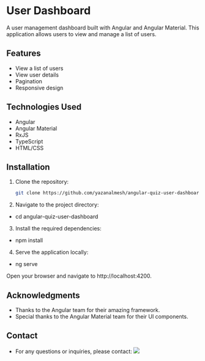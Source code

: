 # User Dashboard

A user management dashboard built with Angular and Angular Material. This application allows users to view and manage a list of users.

## Features

- View a list of users
- View user details
- Pagination
- Responsive design

## Technologies Used

- Angular
- Angular Material
- RxJS
- TypeScript
- HTML/CSS

## Installation

1. Clone the repository:
   ```bash
   git clone https://github.com/yazanalmesh/angular-quiz-user-dashboard.git

2. Navigate to the project directory:
- cd angular-quiz-user-dashboard

3. Install the required dependencies:
- npm install

4. Serve the application locally:
- ng serve


Open your browser and navigate to http://localhost:4200.


## Acknowledgments

- Thanks to the Angular team for their amazing framework.
- Special thanks to the Angular Material team for their UI components.

## Contact
- For any questions or inquiries, please contact: <a href="mailto:yazanalmesh@gmail.com?"><img src="https://img.shields.io/badge/gmail-%23DD0031.svg?&style=for-the-badge&logo=gmail&logoColor=white"/></a>

